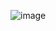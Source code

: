 ​![image](https://github.com/Jiyarathore/Leetcode/assets/96529109/c092e790-58a5-446e-873d-6a25e09ec051)
